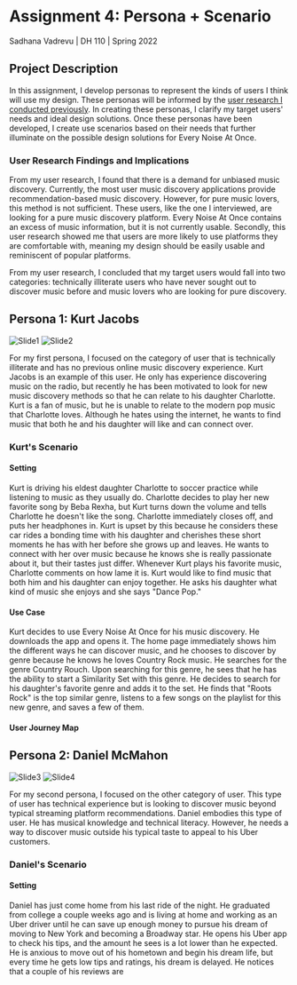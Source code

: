 # Assignment 4: Persona + Scenario
Sadhana Vadrevu | DH 110 | Spring 2022

## Project Description
In this assignment, I develop personas to represent the kinds of users I think will use my design. These personas will be informed by the [user research I conducted previously](https://github.com/sadhanavadrevu/DH110/blob/main/contextual-inquiry/assignment03.md). In creating these personas, I clarify my target users' needs and ideal design solutions. Once these personas have been developed, I create use scenarios based on their needs that further illuminate on the possible design solutions for Every Noise At Once.

### User Research Findings and Implications
From my user research, I found that there is a demand for unbiased music discovery. Currently, the most user music discovery applications provide recommendation-based music discovery. However, for pure music lovers, this method is not sufficient. These users, like the one I interviewed, are looking for a pure music discovery platform. Every Noise At Once contains an excess of music information, but it is not currently usable. Secondly, this user research showed me that users are more likely to use platforms they are comfortable with, meaning my design should be easily usable and reminiscent of popular platforms. 

From my user research, I concluded that my target users would fall into two categories: technically illiterate users who have never sought out to discover music before and music lovers who are looking for pure discovery. 

## Persona 1: Kurt Jacobs
![Slide1](https://user-images.githubusercontent.com/20260950/165627509-21533363-a7a0-4d76-9b35-d2ff406682f0.png)
![Slide2](https://user-images.githubusercontent.com/20260950/165627554-35315c1d-ef13-430f-a59d-159d76372842.png)

For my first persona, I focused on the category of user that is technically illiterate and has no previous online music discovery experience. Kurt Jacobs is an example of this user. He only has experience discovering music on the radio, but recently he has been motivated to look for new music discovery methods so that he can relate to his daughter Charlotte. Kurt is a fan of music, but he is unable to relate to the modern pop music that Charlotte loves. Although he hates using the internet, he wants to find music that both he and his daughter will like and can connect over. 

### Kurt's Scenario
#### Setting
Kurt is driving his eldest daughter Charlotte to soccer practice while listening to music as they usually do. Charlotte decides to play her new favorite song by Beba Rexha, but Kurt turns down the volume and tells Charlotte he doesn't like the song. Charlotte immediately closes off, and puts her headphones in. Kurt is upset by this because he considers these car rides a bonding time with his daughter and cherishes these short moments he has with her before she grows up and leaves. He wants to connect with her over music because he knows she is really passionate about it, but their tastes just differ. Whenever Kurt plays his favorite music, Charlotte comments on how lame it is. Kurt would like to find music that both him and his daughter can enjoy together. He asks his daughter what kind of music she enjoys and she says "Dance Pop."

#### Use Case
Kurt decides to use Every Noise At Once for his music discovery. He downloads the app and opens it. The home page immediately shows him the different ways he can discover music, and he chooses to discover by genre because he knows he loves Country Rock music. He searches for the genre Country Rouch. Upon searching for this genre, he sees that he has the ability to start a Similarity Set with this genre. He decides to search for his daughter's favorite genre and adds it to the set. He finds that "Roots Rock" is the top similar genre, listens to a few songs on the playlist for this new genre, and saves a few of them.

#### User Journey Map



## Persona 2: Daniel McMahon 
![Slide3](https://user-images.githubusercontent.com/20260950/165627599-70d1a705-6cb8-4e6b-a08e-d0c72f3e25cd.png)
![Slide4](https://user-images.githubusercontent.com/20260950/165627619-c4776eb8-e6d2-4538-8647-bce6ef0b7cdf.png)

For my second persona, I focused on the other category of user. This type of user has technical experience but is looking to discover music beyond typical streaming platform recommendations. Daniel embodies this type of user. He has musical knowledge and technical literacy. However, he needs a way to discover music outside his typical taste to appeal to his Uber customers. 

### Daniel's Scenario
#### Setting
Daniel has just come home from his last ride of the night. He graduated from college a couple weeks ago and is living at home and working as an Uber driver until he can save up enough money to pursue his dream of moving to New York and becoming a Broadway star. He opens his Uber app to check his tips, and the amount he sees is a lot lower than he expected. He is anxious to move out of his hometown and begin his dream life, but every time he gets low tips and ratings, his dream is delayed. He notices that a couple of his reviews are 
